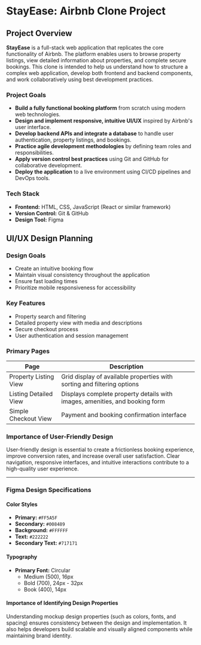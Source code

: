 # StayEase: Airbnb Clone Project

## Project Overview

**StayEase** is a full-stack web application that replicates the core functionality of Airbnb. The platform enables users to browse property listings, view detailed information about properties, and complete secure bookings. This clone is intended to help us understand how to structure a complex web application, develop both frontend and backend components, and work collaboratively using best development practices.

### Project Goals

- **Build a fully functional booking platform** from scratch using modern web technologies.
- **Design and implement responsive, intuitive UI/UX** inspired by Airbnb's user interface.
- **Develop backend APIs and integrate a database** to handle user authentication, property listings, and bookings.
- **Practice agile development methodologies** by defining team roles and responsibilities.
- **Apply version control best practices** using Git and GitHub for collaborative development.
- **Deploy the application** to a live environment using CI/CD pipelines and DevOps tools.

### Tech Stack

- **Frontend:** HTML, CSS, JavaScript (React or similar framework)
- **Version Control:** Git & GitHub
- **Design Tool:** Figma

## UI/UX Design Planning

### Design Goals

- Create an intuitive booking flow
- Maintain visual consistency throughout the application
- Ensure fast loading times
- Prioritize mobile responsiveness for accessibility

### Key Features

- Property search and filtering
- Detailed property view with media and descriptions
- Secure checkout process
- User authentication and session management

### Primary Pages

| Page                  | Description                                                                 |
|-----------------------|-----------------------------------------------------------------------------|
| Property Listing View | Grid display of available properties with sorting and filtering options     |
| Listing Detailed View | Displays complete property details with images, amenities, and booking form |
| Simple Checkout View  | Payment and booking confirmation interface                                  |

### Importance of User-Friendly Design

User-friendly design is essential to create a frictionless booking experience, improve conversion rates, and increase overall user satisfaction. Clear navigation, responsive interfaces, and intuitive interactions contribute to a high-quality user experience.

---

### Figma Design Specifications

#### Color Styles

- **Primary:** `#FF5A5F`
- **Secondary:** `#008489`
- **Background:** `#FFFFFF`
- **Text:** `#222222`
- **Secondary Text:** `#717171`

#### Typography

- **Primary Font:** Circular
  - Medium (500), 16px
  - Bold (700), 24px - 32px
  - Book (400), 14px

#### Importance of Identifying Design Properties

Understanding mockup design properties (such as colors, fonts, and spacing) ensures consistency between the design and implementation. It also helps developers build scalable and visually aligned components while maintaining brand identity.
